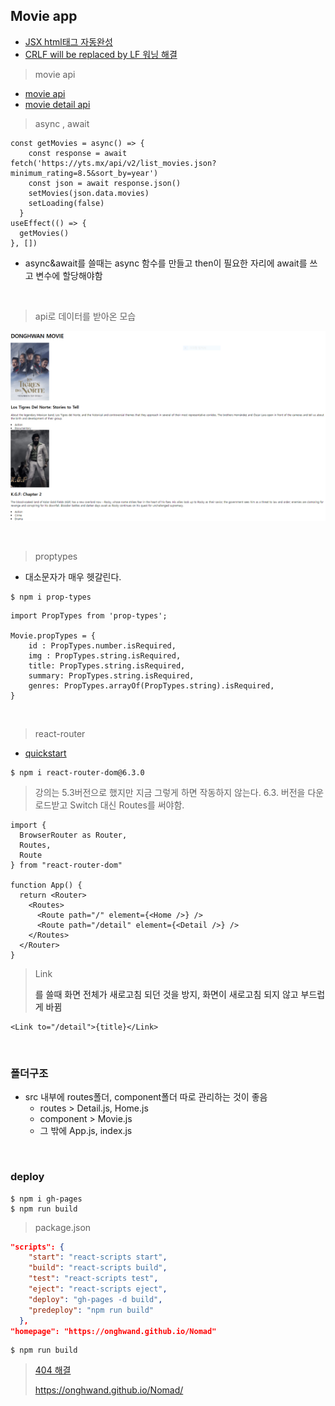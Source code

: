 ## Movie app

- [JSX html태그 자동완성](https://velog.io/@swanious/React-HTML%ED%83%9C%EA%B7%B8-%EC%9E%90%EB%8F%99%EC%99%84%EC%84%B1-%EC%A0%81%EC%9A%A9%ED%95%98%EA%B8%B0)
- [CRLF will be replaced by LF 워닝 해결](https://blog.jaeyoon.io/2018/01/git-crlf.html)

> movie api

- [movie api](https://yts.mx/api/v2/list_movies.json?minimum_rating=8.5&sort_by=year)
- [movie detail api](https://yts.mx/api/v2/movie_details.json?movie_id=15527)

> async , await

```react
const getMovies = async() => {
    const response = await fetch('https://yts.mx/api/v2/list_movies.json?minimum_rating=8.5&sort_by=year')
    const json = await response.json()
    setMovies(json.data.movies)
    setLoading(false)
  }
useEffect(() => {
  getMovies()
}, [])
```

- async&await를 쓸때는 async 함수를 만들고 then이 필요한 자리에 await를 쓰고 변수에 할당해야함

<br>

> api로 데이터를 받아온 모습

![image-20220710000316986](README.assets/image-20220710000316986.png)

<br>

> proptypes

- 대소문자가 매우 헷갈린다. 

```shell
$ npm i prop-types
```

```react
import PropTypes from 'prop-types';

Movie.propTypes = {
    id : PropTypes.number.isRequired,
    img : PropTypes.string.isRequired,
    title: PropTypes.string.isRequired,
    summary: PropTypes.string.isRequired,
    genres: PropTypes.arrayOf(PropTypes.string).isRequired,
}
```

<br>

> react-router

- [quickstart](https://v5.reactrouter.com/web/guides/quick-start)

```shell
$ npm i react-router-dom@6.3.0
```

> 강의는 5.3버전으로 했지만 지금 그렇게 하면 작동하지 않는다. 6.3. 버전을 다운로드받고 Switch 대신 Routes를 써야함.

```react
import {
  BrowserRouter as Router,
  Routes,
  Route
} from "react-router-dom"

function App() {
  return <Router>
    <Routes>
      <Route path="/" element={<Home />} />
      <Route path="/detail" element={<Detail />} />
    </Routes>
  </Router>
}
```

> Link
>
> <a>를 쓸때 화면 전체가 새로고침 되던 것을 방지, 화면이 새로고침 되지 않고 부드럽게 바뀜

```react
<Link to="/detail">{title}</Link>
```

<br>

### 폴더구조

- src 내부에 routes폴더, component폴더 따로 관리하는 것이 좋음
  - routes > Detail.js, Home.js
  - component > Movie.js
  - 그 밖에 App.js, index.js

<br>

### deploy

```shell
$ npm i gh-pages
$ npm run build
```

> package.json

```json
"scripts": {
    "start": "react-scripts start",
    "build": "react-scripts build",
    "test": "react-scripts test",
    "eject": "react-scripts eject",
    "deploy": "gh-pages -d build",
    "predeploy": "npm run build"
  },
"homepage": "https://onghwand.github.io/Nomad"
```

```shell
$ npm run build
```

> [404 해결](https://prod.velog.io/@drata313/asdasdasd)
>
> https://onghwand.github.io/Nomad/
